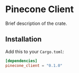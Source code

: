 # Pinecone Client

Brief description of the crate.

## Installation

Add this to your `Cargo.toml`:

```toml
[dependencies]
pinecone_client = "0.1.0"
```


